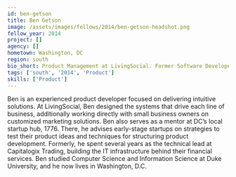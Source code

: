 ```yaml
---
id: ben-getson
title: Ben Getson
image: /assets/images/fellows/2014/ben-getson-headshot.png
fellow_year: 2014
project: []
agency: []
hometown: Washington, DC
region: south
bio_short: Product Management at LivingSocial. Former Software Developer (but constant hobbyist). Startup Mentor at 1776. CS/Information Science, Duke.
tags: ['south', '2014', 'Product']
skills: ['Product']
---
```


Ben is an experienced product developer focused on delivering intuitive solutions. At LivingSocial, Ben designed the systems that drive each line of business, additionally working directly with small business owners on customized marketing solutions. Ben also serves as a mentor at DC’s local startup hub, 1776. There, he advises early-stage startups on strategies to test their product ideas and techniques for structuring product development. Formerly, he spent several years as the technical lead at Capitalogix Trading, building the IT infrastructure behind their financial services. Ben studied Computer Science and Information Science at Duke University, and he now lives in Washington, D.C.
